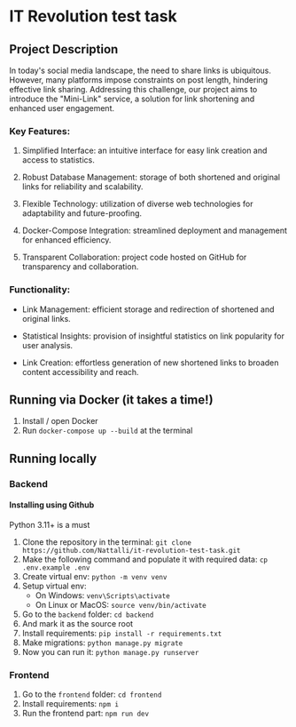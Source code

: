 # IT Revolution test task

## Project Description

In today's social media landscape, the need to share links is ubiquitous. However, many platforms impose constraints on post length, hindering effective link sharing. Addressing this challenge, our project aims to introduce the "Mini-Link" service, a solution for link shortening and enhanced user engagement.

### Key Features:

1. Simplified Interface: an intuitive interface for easy link creation and access to statistics.

2. Robust Database Management: storage of both shortened and original links for reliability and scalability.

3. Flexible Technology: utilization of diverse web technologies for adaptability and future-proofing.

4. Docker-Compose Integration: streamlined deployment and management for enhanced efficiency.

5. Transparent Collaboration: project code hosted on GitHub for transparency and collaboration.

### Functionality:

- Link Management: efficient storage and redirection of shortened and original links.
  
- Statistical Insights: provision of insightful statistics on link popularity for user analysis.
  
- Link Creation: effortless generation of new shortened links to broaden content accessibility and reach.

## Running via Docker (it takes a time!)

1. Install / open Docker
2. Run `docker-compose up --build` at the terminal

## Running locally

### Backend

#### Installing using Github

Python 3.11+ is a must

1. Clone the repository in the terminal:
`git clone https://github.com/Nattalli/it-revolution-test-task.git`
2. Make the following command and populate it with required data:
`cp .env.example .env`
3. Create virtual env:
`python -m venv venv`
4. Setup virtual env:
    * On Windows: `venv\Scripts\activate`
    * On Linux or MacOS: `source venv/bin/activate`
5. Go to the `backend` folder: 
`cd backend`
6. And mark it as the source root 
7. Install requirements: `pip install -r requirements.txt`
8. Make migrations: `python manage.py migrate`
9. Now you can run it: `python manage.py runserver`

### Frontend

1. Go to the `frontend` folder:
   `cd frontend`
2. Install requirements: `npm i`
3. Run the frontend part: `npm run dev`
